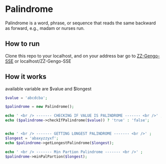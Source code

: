 # Palindrome

Palindrome is a word, phrase, or sequence that reads the same backward as forward, e.g., madam or nurses run.

## How to run

Clone this repo to your localhost, and on your address bar go to
[ZZ-Gengo-SSE](localhost/ZZ-Gengo-SSE) or localhost/ZZ-Gengo-SSE
## How it works

available variable are $value and $longest

```php
$value = 'abcdcba';

$palindrome = new Palindrome();

echo ' <br /> ------- CHECKING IF VALUE IS PALINDROME ------- <br />' ;
echo ($palindrome->checkIfPalindrome($value)) ? 'true' : 'false';


echo ' <br /> ------- GETTING LONGEST PALINDROME ------- <br />' ;
$longest = 'abaxyzzyxf';
echo $palindrome->getLongestPalindrome($longest);

echo ' <br /> ------- Min Partion Palindrome ------- <br />' ;
$palindrome->minPalPartion($longest);
```
